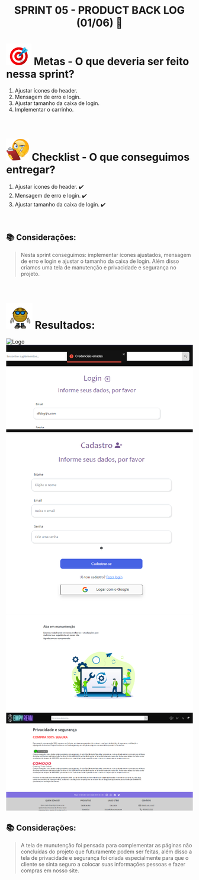 # <p align="center"> SPRINT 05 - PRODUCT BACK LOG (01/06) 📝 </p>

# <img src="/ReadmeProjeto/alvo.gif" alt="Logo" height="58"> Metas - O que deveria ser feito nessa sprint?

1. Ajustar ícones do header. 
2. Mensagem de erro e login. 
3. Ajustar tamanho da caixa de login. 
4. Implementar o carrinho. 

<br/>

# <img src="/ReadmeProjeto/emoticonDaCheckList.png" alt="Logo" height="60"> Checklist - O que conseguimos entregar?  


1. Ajustar ícones do header. ✔️
2. Mensagem de erro e login. ✔️
3. Ajustar tamanho da caixa de login. ✔️


<br/>

## 📚 Considerações:

> Nesta sprint conseguimos: implementar ícones ajustados, mensagem de erro e login e ajustar o tamanho da caixa de login. Além disso criamos uma tela de manutenção e privacidade e segurança no projeto.
<br/>

# <img src="/ReadmeProjeto/resultados.gif" alt="Logo" height="70"> Resultados:

<img src="/ReadmeProjeto/íconesHeader.png" alt="Logo" height="">
<img src="/ReadmeProjeto/LoginErrado.png" alt="Logo" height="">
<img src="/ReadmeProjeto/TamanhoCaixaLogin.png" alt="Logo" height="">



<img src="/ReadmeProjeto/Tela de manutenção.png" alt="Logo" height="">
<img src="/ReadmeProjeto/PrivSegTela.png" alt="Logo" height="">

## 📚 Considerações:

> A tela de munutenção foi pensada para complementar as páginas não concluídas do projeto que futuramente podem ser feitas, além disso a tela de privacidade e segurança foi criada especialmente para que o cliente se sinta seguro a colocar suas informações pessoas e fazer compras em nosso site.

<br/>
